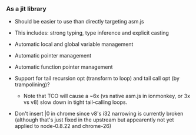 ### As a jit library

- Should be easier to use than directly targeting asm.js
- This includes: strong typing, type inference and explicit casting
- Automatic local and global variable management
- Automatic pointer management
- Automatic function pointer management
- Support for tail recursion opt (transform to loop)
  and tail call opt (by trampolining)?
  * Note that TCO will cause a ~6x (vs native asm.js in ionmonkey, or 3x vs v8)
    slow down in tight tail-calling loops.

- Don't insert |0 in chrome since v8's i32 narrowing is currently broken
  (although that's just fixed in the upstream but appearently not yet
  applied to node-0.8.22 and chrome-26)

